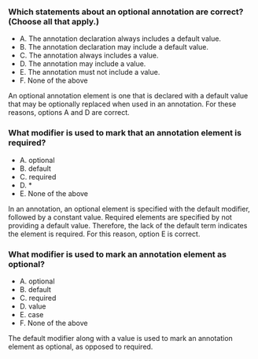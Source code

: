 ### Which statements about an optional annotation are correct? (Choose all that apply.)
* A. The annotation declaration always includes a default value.
* B. The annotation declaration may include a default value.
* C. The annotation always includes a value.
* D. The annotation may include a value.
* E. The annotation must not include a value.
* F. None of the above

An optional annotation element is one that is declared with a default value that may be optionally replaced when used in an annotation.
For these reasons, options A and D are correct.

### What modifier is used to mark that an annotation element is required?
*  A. optional
*  B. default
*  C. required
*  D. *
*  E. None of the above

In an annotation, an optional element is specified with the default modifier, followed by a constant value.
Required elements are specified by not providing a default value.
Therefore, the lack of the default term indicates the element is required. For this reason, option E is correct.

### What modifier is used to mark an annotation element as optional?
*  A. optional
*  B. default
*  C. required
*  D. value
*  E. case
*  F. None of the above

The default modifier along with a value is used to mark an annotation element as optional, as opposed to required.